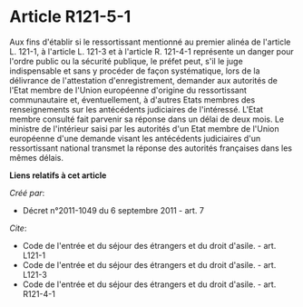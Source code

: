 # Article R121-5-1

Aux fins d'établir si le ressortissant mentionné au premier alinéa de l'article L. 121-1, à l'article L. 121-3 et à l'article
R. 121-4-1 représente un danger pour l'ordre public ou la sécurité publique, le préfet peut, s'il le juge indispensable et
sans y procéder de façon systématique, lors de la délivrance de l'attestation d'enregistrement, demander aux autorités de
l'Etat membre de l'Union européenne d'origine du ressortissant communautaire et, éventuellement, à d'autres Etats membres des
renseignements sur les antécédents judiciaires de l'intéressé. L'Etat membre consulté fait parvenir sa réponse dans un délai
de deux mois. Le ministre de l'intérieur saisi par les autorités d'un Etat membre de l'Union européenne d'une demande visant
les antécédents judiciaires d'un ressortissant national transmet la réponse des autorités françaises dans les mêmes délais.

**Liens relatifs à cet article**

_Créé par_:

  - Décret n°2011-1049 du 6 septembre 2011 - art. 7

_Cite_:

  - Code de l'entrée et du séjour des étrangers et du droit d'asile. - art. L121-1
  - Code de l'entrée et du séjour des étrangers et du droit d'asile. - art. L121-3
  - Code de l'entrée et du séjour des étrangers et du droit d'asile. - art. R121-4-1
